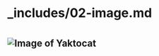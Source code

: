 #  _includes/02-image.md<h1>
## ![Image of Yaktocat](https://octodex.github.com/images/yaktocat.png)

